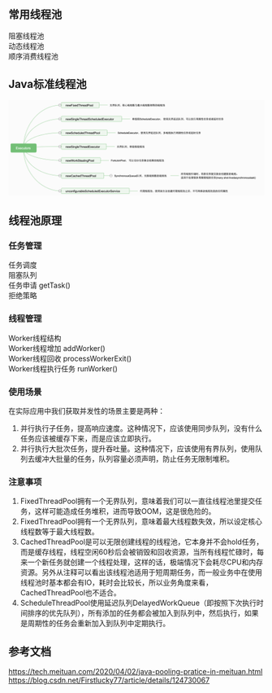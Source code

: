 ## 常用线程池
阻塞线程池  
动态线程池  
顺序消费线程池

## Java标准线程池
![avatar](./Java标准线程池.png)

## 线程池原理
### 任务管理
任务调度  
阻塞队列  
任务申请 getTask()  
拒绝策略  
### 线程管理
Worker线程结构  
Worker线程增加 addWorker()  
Worker线程回收 processWorkerExit()  
Worker线程执行任务 runWorker()  
### 使用场景
在实际应用中我们获取并发性的场景主要是两种：
1. 并行执行子任务，提高响应速度。这种情况下，应该使用同步队列，没有什么任务应该被缓存下来，而是应该立即执行。
2. 并行执行大批次任务，提升吞吐量。这种情况下，应该使用有界队列，使用队列去缓冲大批量的任务，队列容量必须声明，防止任务无限制堆积。
### 注意事项
1. FixedThreadPool拥有一个无界队列，意味着我们可以一直往线程池里提交任务，这样可能造成任务堆积，进而导致OOM，这是很危险的。  
2. FixedThreadPool拥有一个无界队列，意味着最大线程数失效，所以设定核心线程数等于最大线程数。  
3. CachedThreadPool是可以无限创建线程的线程池，它本身并不会hold任务，而是缓存线程，线程空闲60秒后会被销毁和回收资源，当所有线程忙碌时，每来一个新任务就创建一个线程处理，这样的话，极端情况下会耗尽CPU和内存资源。另外从注释可以看出该线程池适用于短周期任务，而一般业务中在使用线程池时基本都会有IO，耗时会比较长，所以业务角度来看，CachedThreadPool也不适合。  
4. ScheduleThreadPool使用延迟队列DelayedWorkQueue（即按照下次执行时间排序的优先队列），所有添加的任务都会被加入到队列中，然后执行，如果是周期性的任务会重新加入到队列中定期执行。

## 参考文档
https://tech.meituan.com/2020/04/02/java-pooling-pratice-in-meituan.html  
https://blog.csdn.net/Firstlucky77/article/details/124730067
